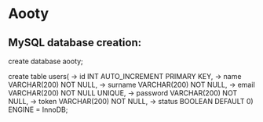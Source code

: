 # Aooty


## MySQL database creation:

create database aooty;

create table users(
    -> id INT AUTO_INCREMENT PRIMARY KEY,
    -> name VARCHAR(200) NOT NULL,
    -> surname VARCHAR(200) NOT NULL,
    -> email VARCHAR(200) NOT NULL UNIQUE,
    -> password VARCHAR(200) NOT NULL,
    -> token VARCHAR(200) NOT NULL,
    -> status BOOLEAN DEFAULT 0) ENGINE = InnoDB;
